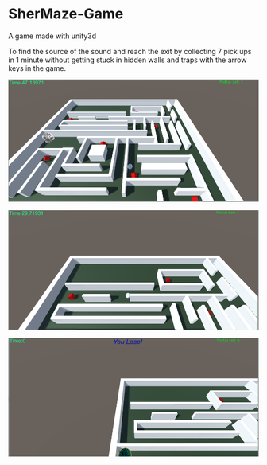 # SherMaze-Game
A game made with unity3d


To find the source of the sound and reach the exit by collecting 7 pick ups in 1 minute without getting stuck in hidden walls and traps with the arrow keys in the game.

![alt text](https://github.com/MutluSakirNur/SherMaze-Game/blob/main/images/1.png)

![alt text](https://github.com/MutluSakirNur/SherMaze-Game/blob/main/images/2.png)

![alt text](https://github.com/MutluSakirNur/SherMaze-Game/blob/main/images/3.png)

